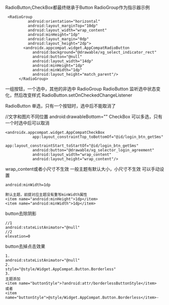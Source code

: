 
RadioButton,CheckBox都最终继承于Button
RadioGroup作为指示器示例
```
 <RadioGroup
          android:orientation="horizontal"
          android:layout_marginTop="10dp"
          android:layout_width="wrap_content"
          android:minHeight="1dp"
          android:layout_margin="0dp"
          android:layout_height="2dp">
        <androidx.appcompat.widget.AppCompatRadioButton
            android:background="@drawable/xg_select_indicator_rect"
            android:button="@null"
            android:layout_width="14dp"
            android:minHeight="1dp"
            android:minWidth="1dp"
            android:layout_height="match_parent"/>
      </RadioGroup>
```

一组按钮，一个选中，其他的非选中
RadioGroup  RadioButton
监听选中状态变化，然后改变样式
RadioButton.setOnCheckedChangeListener


RadioButton
单选，只有一个按钮时，选中后不能取消了

//文字和图片不同位置  android:drawableBottom=""
CheckBox 可以多选，只有一个时选中后可以取消
```
<androidx.appcompat.widget.AppCompatCheckBox
            app:layout_constraintTop_toBottomOf="@id/login_btn_getSms"
            app:layout_constraintStart_toStartOf="@id/login_btn_getSms"
            android:button="@drawable/xg_selector_login_agreement"
            android:layout_width="wrap_content"
            android:layout_height="wrap_content"/>
```

wrap_content或者小尺寸不生效
一般主题有默认大小，小尺寸不生效
可以手动设置
```
android:minWidth=1dp

默认主题，前提对应主题没有重写minWidth属性
<item name="android:minHeight">1dp</item>
<item name="android:minWidth">1dp</item>
```

button去除阴影
```
//1
android:stateListAnimator="@null"
//2
elevation=0
```

button去掉点击效果
```
1.
android:stateListAnimator="@null"
2.
style="@style/Widget.AppCompat.Button.Borderless"
3.
主题添加
<item name="buttonStyle">?android:attr/borderlessButtonStyle</item>
或者
<item name="buttonStyle">@style/Widget.AppCompat.Button.Borderless</item>-
```

